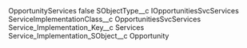 <?xml version="1.0" encoding="UTF-8"?>
<CustomMetadata xmlns="http://soap.sforce.com/2006/04/metadata" xmlns:xsi="http://www.w3.org/2001/XMLSchema-instance" xmlns:xsd="http://www.w3.org/2001/XMLSchema">
    <label>OpportunityServices</label>
    <protected>false</protected>
    <values>
        <field>SObjectType__c</field>
        <value xsi:type="xsd:string">IOpportunitiesSvcServices</value>
    </values>
    <values>
        <field>ServiceImplementationClass__c</field>
        <value xsi:type="xsd:string">OpportunitiesSvcServices</value>
    </values>
    <values>
        <field>Service_Implementation_Key__c</field>
        <value xsi:type="xsd:string">Services</value>
    </values>
    <values>
        <field>Service_Implementation_SObject__c</field>
        <value xsi:type="xsd:string">Opportunity</value>
    </values>
</CustomMetadata>
